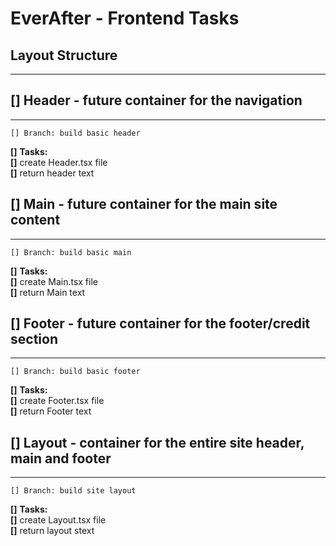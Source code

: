 # EverAfter - Frontend Tasks

## Layout Structure

---

## **[]** Header - future container for the navigation

---

    [] Branch: build basic header

**[]** **Tasks:** \
**[]** create Header.tsx file\
**[]** return header text

## **[]** Main - future container for the main site content

---

    [] Branch: build basic main

**[]** **Tasks:** \
**[]** create Main.tsx file\
**[]** return Main text

## **[]** Footer - future container for the footer/credit section

---

    [] Branch: build basic footer

**[]** **Tasks:** \
**[]** create Footer.tsx file\
**[]** return Footer text

## **[]** Layout - container for the entire site header, main and footer

---

    [] Branch: build site layout

**[]** **Tasks:** \
**[]** create Layout.tsx file\
**[]** return layout stext
